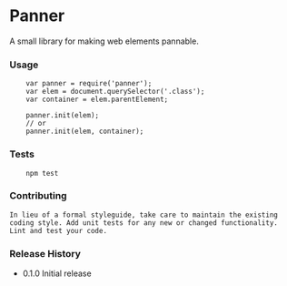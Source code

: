 Panner
======

A small library for making web elements pannable.

### Usage

```
	var panner = require('panner');
	var elem = document.querySelector('.class');
	var container = elem.parentElement;

	panner.init(elem);
	// or
	panner.init(elem, container);
```

### Tests

```
	npm test
```

### Contributing

	In lieu of a formal styleguide, take care to maintain the existing coding style. Add unit tests for any new or changed functionality. Lint and test your code.

### Release History

* 0.1.0 Initial release